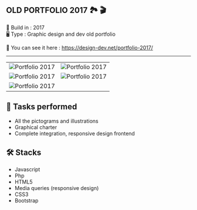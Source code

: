 OLD PORTFOLIO 2017 🏞 🎬
-----------------
  
📆 Build in : 2017   
🖥 Type : Graphic design and dev old portfolio 

🔗 You can see it here :  https://design-dev.net/portfolio-2017/   


-----------------


<table>
  <tr>
    <td><img src="https://design-dev.net/images-github/portfolio-2017/vign.jpg"  alt="Portfolio 2017"></td>
    <td><img src="https://design-dev.net/images-github/portfolio-2017/slide01.png"  alt="Portfolio 2017"></td>
  </tr>
    <tr>
    <td><img src="https://design-dev.net/images-github/portfolio-2017/slide02.jpg"  alt="Portfolio 2017"></td>
    <td><img src="https://design-dev.net/images-github/portfolio-2017/slide03.jpg"  alt="Portfolio 2017"></td>
  </tr>
  <tr>
    <td><img src="https://design-dev.net/images-github/portfolio-2017/slide04.jpg"  alt="Portfolio 2017"></td>
    <td></td>
  </tr>
  </table>


🚀 Tasks performed
---
* All the pictograms and illustrations
* Graphical charter
* Complete integration, responsive design frontend

  
🛠 Stacks
---
* Javascript
* Php
* HTML5
* Media queries (responsive design)
* CSS3
* Bootstrap
